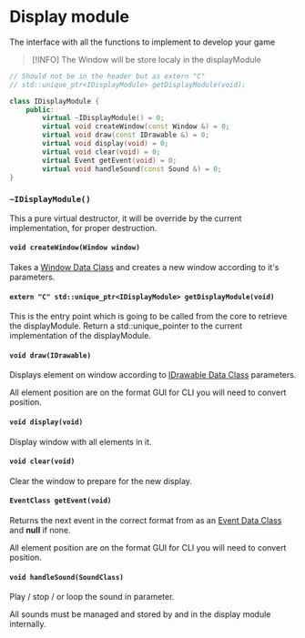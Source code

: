 # Display module
The interface with all the functions to implement to develop your game

> [!INFO] The Window will be store localy in the displayModule

```Cpp
// Should not be in the header but as extern "C"
// std::unique_ptr<IDisplayModule> getDisplayModule(void);

class IDisplayModule {
    public:
        virtual ~IDisplayModule() = 0;
        virtual void createWindow(const Window &) = 0;
        virtual void draw(const IDrawable &) = 0;
        virtual void display(void) = 0;
        virtual void clear(void) = 0;
        virtual Event getEvent(void) = 0;
        virtual void handleSound(const Sound &) = 0;
}
```
### `~IDisplayModule()`
This a pure virtual destructor, it will be override by the current implementation, for proper destruction.
#### `void createWindow(Window window)`
Takes a [Window Data Class](<Data structures.md#Window>) and creates a new window according to it's parameters.
#### `extern "C" std::unique_ptr<IDisplayModule> getDisplayModule(void)`
This is the entry point which is going to be called from the core to retrieve the displayModule.
Return a std::unique_pointer to the current implementation of the displayModule.
#### `void draw(IDrawable)`
Displays element on window according to [IDrawable Data Class](<Data structures.md#IDrawable>) parameters.

All element position are on the format GUI for CLI you will need to convert position.
#### `void display(void)`
Display window with all elements in it.
#### `void clear(void)`
Clear the window to prepare for the new display.
#### `EventClass getEvent(void)`
Returns the next event in the correct format from as an [Event Data Class](<Data structures.md#Event>) and **null** if none.

All element position are on the format GUI for CLI you will need to convert position.
#### `void handleSound(SoundClass)`
Play / stop / or loop the sound in parameter.

All sounds must be managed and stored by and in the display module internally.